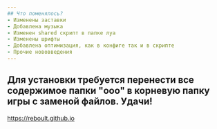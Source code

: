 ```yaml
---
## Что поменялось?
- Изменены заставки
- Добавлена музыка
- Изменен shared скрипт в папке луа
- Изменены шрифты
- Добавлена оптимизация, как в конфиге так и в скрипте
- Прочие нововведения
---
```

## Для установки требуется перенести все содержимое папки "ooo" в корневую папку игры с заменой файлов. Удачи!

https://reboult.github.io